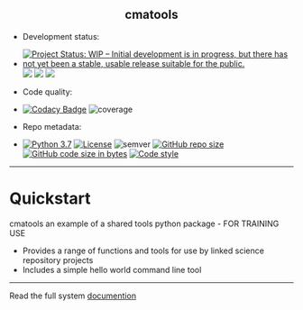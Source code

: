 <h2 align="center">cmatools</h2>

 - Development status: 
 - [![Project Status: WIP – Initial development is in progress, but there has not yet been a stable, usable release suitable for the public.](https://www.repostatus.org/badges/latest/wip.svg)](https://www.repostatus.org/#wip) ![](https://github.com/jonathan-winn-geo/cmatools/workflows/unit-tests/badge.svg) ![](https://github.com/jonathan-winn-geo/cmatools/workflows/unit-tests/badge.svg)  ![](https://github.com/cma-open/cmatools/workflows/docs/badge.svg)

- Code quality: 
- [![Codacy Badge](https://api.codacy.com/project/badge/Grade/bc11e8877db94af394b794def1c4c585)](https://app.codacy.com/manual/jonathan.winn/cmatools?utm_source=github.com&utm_medium=referral&utm_content=jonathan-winn-geo/cmatools&utm_campaign=Badge_Grade_Dashboard) ![coverage](https://img.shields.io/badge/coverage-80%25-yellowgreen)

- Repo metadata:
- [![Python 3.7](https://img.shields.io/badge/python-3.7-blue.svg)](https://www.python.org/downloads/release/python-370/) [![License](https://img.shields.io/badge/License-BSD%203--Clause-blue.svg)](https://opensource.org/licenses/BSD-3-Clause)  ![semver](https://img.shields.io/badge/semver-2.0.0-blue) [![GitHub repo size](https://img.shields.io/github/repo-size/jonathan-winn-geo/cmatools)](https://github.com/repo-size/jonathan-winn-geo/cmatools) [![GitHub code size in bytes](https://img.shields.io/github/languages/code-size/jonathan-winn-geo/cmatools)](https://github.com/code-size/jonathan-winn-geo/cmatools) [![Code style](https://img.shields.io/badge/code%20style-black-000000.svg)](https://github.com/psf/black)


---


# Quickstart

cmatools an example of a shared tools python package - FOR TRAINING USE

- Provides a range of functions and tools for use by linked science repository projects
- Includes a simple hello world command line tool


--- 

Read the full system [documention](https://cma-open.github.io/cmatools/docs/build/index.html)
